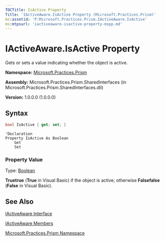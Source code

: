 ```yaml
---
TOCTitle: IsActive Property
Title: 'IActiveAware.IsActive Property (Microsoft.Practices.Prism)'
ms:assetid: 'P:Microsoft.Practices.Prism.IActiveAware.IsActive'
ms:mtpsurl: 'iactiveaware-isactive-property-mspp.md'
---
```


# IActiveAware.IsActive Property

Gets or sets a value indicating whether the object is active.

**Namespace:** [Microsoft.Practices.Prism](/patterns-practices/reference/mspp-namespace)

**Assembly:** Microsoft.Practices.Prism.SharedInterfaces (in Microsoft.Practices.Prism.SharedInterfaces.dll)

**Version:** 1.0.0.0 (1.0.0.0)

## Syntax

```C#
bool IsActive { get; set; }
```

```VB
'Declaration
Property IsActive As Boolean
	Get
	Set
```

### Property Value

Type: [Boolean](http://msdn.microsoft.com/en-us/library/a28wyd50)

**Truetrue** (**True** in Visual Basic) if the object is active; otherwise **Falsefalse** (**False** in Visual Basic).

## See Also

[IActiveAware Interface](/patterns-practices/reference/iactiveaware-interface-mspp)

[IActiveAware Members](/patterns-practices/reference/iactiveaware-members-mspp)

[Microsoft.Practices.Prism Namespace](/patterns-practices/reference/mspp-namespace)